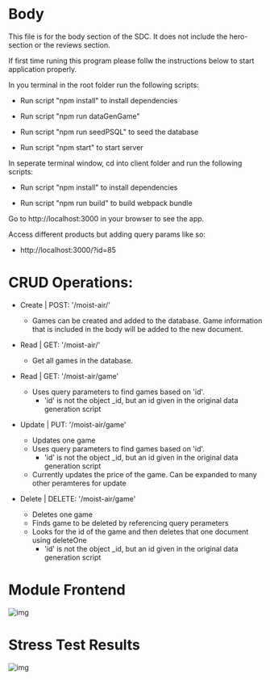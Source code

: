 # Body
This file is for the body section of the SDC. It does not include the hero-section or the reviews section.

If first time runing this program please follw the instructions below to start application properly.

In you terminal in the root folder run the following scripts:

- Run script "npm install" to install dependencies

- Run script "npm run dataGenGame"

- Run script "npm run seedPSQL" to seed the database

- Run script "npm start" to start server

In seperate terminal window, cd into client folder and run the following scripts:

- Run script "npm install" to install dependencies

- Run script "npm run build" to build webpack bundle

Go to http://localhost:3000 in your browser to see the app.

Access different products but adding query params like so:

- http://localhost:3000/?id=85


# CRUD Operations:


- Create | POST: '/moist-air/'
  - Games can be created and added to the database. Game information that is included in the body will be added to the new document.

- Read | GET: '/moist-air/'
  - Get all games in the database.

- Read | GET: '/moist-air/game'
  - Uses query parameters to find games based on 'id'.
    - 'id' is not the object _id, but an id given in the original data generation script

- Update | PUT: '/moist-air/game'
  - Updates one game
  - Uses query parameters to find games based on 'id'.
    - 'id' is not the object _id, but an id given in the original data generation script
  - Currently updates the price of the game. Can be expanded to many other peramteres for update

- Delete | DELETE: '/moist-air/game'
  - Deletes one game
  - Finds game to be deleted by referencing query perameters
  - Looks for the id of the game and then deletes that one document using deleteOne
    - 'id' is not the object _id, but an id given in the original data generation script
    
 # Module Frontend
 ![img](https://i.imgur.com/Q7lglyH.png)
 
 # Stress Test Results
 ![img](https://i.imgur.com/3ak0kJu.png)
